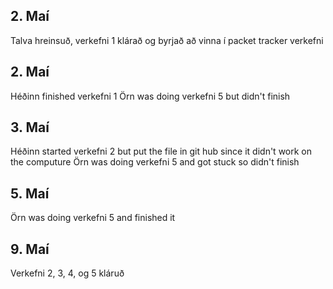 ## 2. Maí
Talva hreinsuð, verkefni 1 klárað og byrjað að vinna í packet tracker verkefni



## 2. Maí
Héðinn finished verkefni 1
Örn was doing verkefni 5 but didn't finish

## 3. Maí
Héðinn started verkefni 2 but put the file in git hub since it didn't work on the computure
Örn was doing verkefni 5 and got stuck so didn't finish


## 5. Maí
Örn was doing verkefni 5 and finished it

## 9. Maí

Verkefni 2, 3, 4, og 5 kláruð
